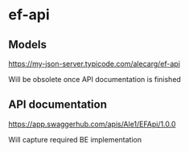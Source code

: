 # ef-api

## Models
https://my-json-server.typicode.com/alecarg/ef-api

Will be obsolete once API documentation is finished

## API documentation
https://app.swaggerhub.com/apis/Ale1/EFApi/1.0.0

Will capture required BE implementation
